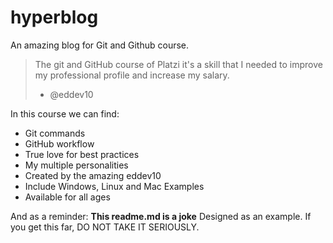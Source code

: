 # hyperblog
An amazing blog for Git and Github course.

>The git and GitHub course of Platzi it's a skill that I needed to improve my professional profile and increase my salary.
> - @eddev10

In this course we can find:

* Git commands
* GitHub workflow
* True love for best practices
* My multiple personalities
* Created by the amazing eddev10
* Include Windows, Linux and Mac Examples
* Available for all ages

And as a reminder: **This readme.md is a joke** Designed as an example. If you get this far, DO NOT TAKE IT SERIOUSLY.